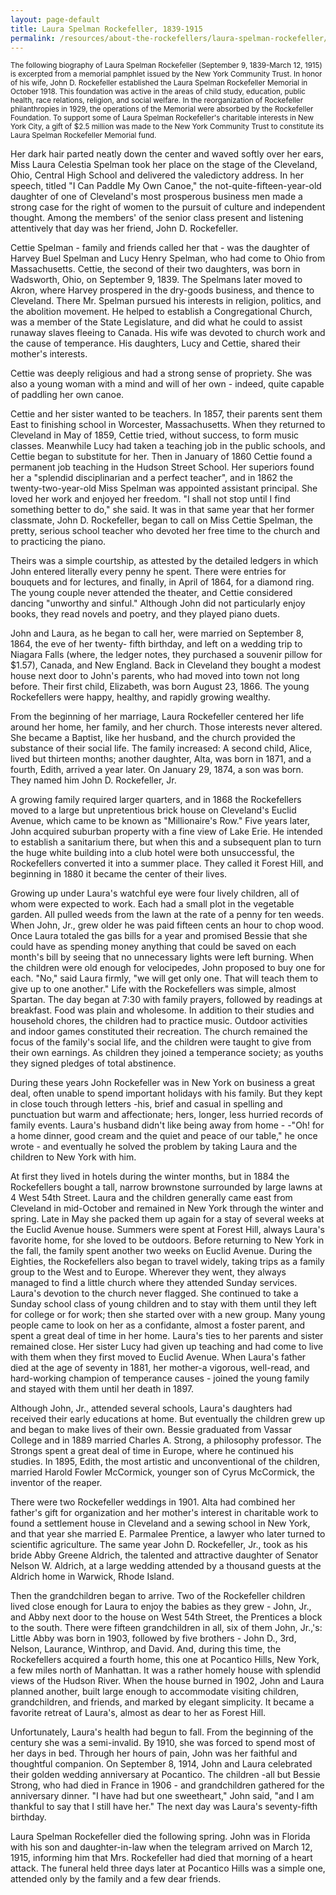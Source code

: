 ```yaml
---
layout: page-default
title: Laura Spelman Rockefeller, 1839-1915
permalink: /resources/about-the-rockefellers/laura-spelman-rockefeller/
---
```


<small>The following biography of Laura Spelman Rockefeller (September 9, 1839-March 12, 1915) is excerpted from a memorial pamphlet issued by the New York Community Trust. In honor of his wife, John D. Rockefeller established the Laura Spelman Rockefeller Memorial in October 1918. This foundation was active in the areas of child study, education, public health, race relations, religion, and social welfare. In the reorganization of Rockefeller philanthropies in 1929, the operations of the Memorial were absorbed by the Rockefeller Foundation. To support some of Laura Spelman Rockefeller's charitable interests in New York City, a gift of $2.5 million was made to the New York Community Trust to constitute its Laura Spelman Rockefeller Memorial fund.</small>   

Her dark hair parted neatly down the center and waved softly over her ears, Miss Laura Celestia Spelman took her place on the stage of the Cleveland, Ohio, Central High School and delivered the valedictory address. In her speech, titled "I Can Paddle My Own Canoe," the not-quite-fifteen-year-old daughter of one of Cleveland's most prosperous business men made a strong case for the right of women to the pursuit of culture and independent thought. Among the members' of the senior class present and listening attentively that day was her friend, John D. Rockefeller.  

Cettie Spelman - family and friends called her that - was the daughter of Harvey Buel Spelman and Lucy Henry Spelman, who had come to Ohio from Massachusetts. Cettie, the second of their two daughters, was born in Wadsworth, Ohio, on September 9, 1839\. The Spelmans later moved to Akron, where Harvey prospered in the dry-goods business, and thence to Cleveland. There Mr. Spelman pursued his interests in religion, politics, and the abolition movement. He helped to establish a Congregational Church, was a member of the State Legislature, and did what he could to assist runaway slaves fleeing to Canada. His wife was devoted to church work and the cause of temperance. His daughters, Lucy and Cettie, shared their mother's interests.  

Cettie was deeply religious and had a strong sense of propriety. She was also a young woman with a mind and will of her own - indeed, quite capable of paddling her own canoe.  

Cettie and her sister wanted to be teachers. In 1857, their parents sent them East to finishing school in Worcester, Massachusetts. When they returned to Cleveland in May of 1859, Cettie tried, without success, to form music classes. Meanwhile Lucy had taken a teaching job in the public schools, and Cettie began to substitute for her. Then in January of 1860 Cettie found a permanent job teaching in the Hudson Street School. Her superiors found her a "splendid disciplinarian and a perfect teacher", and in 1862 the twenty-two-year-old Miss Spelman was appointed assistant principal. She loved her work and enjoyed her freedom. "I shall not stop until I find something better to do," she said. It was in that same year that her former classmate, John D. Rockefeller, began to call on Miss Cettie Spelman, the pretty, serious school teacher who devoted her free time to the church and to practicing the piano.  

Theirs was a simple courtship, as attested by the detailed ledgers in which John entered literally every penny he spent. There were entries for bouquets and for lectures, and finally, in April of 1864, for a diamond ring. The young couple never attended the theater, and Cettie considered dancing "unworthy and sinful." Although John did not particularly enjoy books, they read novels and poetry, and they played piano duets.  

John and Laura, as he began to call her, were married on September 8, 1864, the eve of her twenty- fifth birthday, and left on a wedding trip to Niagara Falls (where, the ledger notes, they purchased a souvenir pillow for $1.57), Canada, and New England. Back in Cleveland they bought a modest house next door to John's parents, who had moved into town not long before. Their first child, Elizabeth, was born August 23, 1866\. The young Rockefellers were happy, healthy, and rapidly growing wealthy.  

From the beginning of her marriage, Laura Rockefeller centered her life around her home, her family, and her church. Those interests never altered. She became a Baptist, like her husband, and the church provided the substance of their social life. The family increased: A second child, Alice, lived but thirteen months; another daughter, Alta, was born in 1871, and a fourth, Edith, arrived a year later. On January 29, 1874, a son was born. They named him John D. Rockefeller, Jr.  

A growing family required larger quarters, and in 1868 the Rockefellers moved to a large but unpretentious brick house on Cleveland's Euclid Avenue, which came to be known as "Millionaire's Row." Five years later, John acquired suburban property with a fine view of Lake Erie. He intended to establish a sanitarium there, but when this and a subsequent plan to turn the huge white building into a club hotel were both unsuccessful, the Rockefellers converted it into a summer place. They called it Forest Hill, and beginning in 1880 it became the center of their lives.  

Growing up under Laura's watchful eye were four lively children, all of whom were expected to work. Each had a small plot in the vegetable garden. All pulled weeds from the lawn at the rate of a penny for ten weeds. When John, Jr., grew older he was paid fifteen cents an hour to chop wood. Once Laura totaled the gas bills for a year and promised Bessie that she could have as spending money anything that could be saved on each month's bill by seeing that no unnecessary lights were left burning. When the children were old enough for velocipedes, John proposed to buy one for each. "No," said Laura firmly, "we will get only one. That will teach them to give up to one another." Life with the Rockefellers was simple, almost Spartan. The day began at 7:30 with family prayers, followed by readings at breakfast. Food was plain and wholesome. In addition to their studies and household chores, the children had to practice music. Outdoor activities and indoor games constituted their recreation. The church remained the focus of the family's social life, and the children were taught to give from their own earnings. As children they joined a temperance society; as youths they signed pledges of total abstinence.  

During these years John Rockefeller was in New York on business a great deal, often unable to spend important holidays with his family. But they kept in close touch through letters -his, brief and casual in spelling and punctuation but warm and affectionate; hers, longer, less hurried records of family events. Laura's husband didn't like being away from home - -"Oh! for a home dinner, good cream and the quiet and peace of our table," he once wrote - and eventually he solved the problem by taking Laura and the children to New York with him.  

At first they lived in hotels during the winter months, but in 1884 the Rockefellers bought a tall, narrow brownstone surrounded by large lawns at 4 West 54th Street. Laura and the children generally came east from Cleveland in mid-October and remained in New York through the winter and spring. Late in May she packed them up again for a stay of several weeks at the Euclid Avenue house. Summers were spent at Forest Hill, always Laura's favorite home, for she loved to be outdoors. Before returning to New York in the fall, the family spent another two weeks on Euclid Avenue. During the Eighties, the Rockefellers also began to travel widely, taking trips as a family group to the West and to Europe. Wherever they went, they always managed to find a little church where they attended Sunday services. Laura's devotion to the church never flagged. She continued to take a Sunday school class of young children and to stay with them until they left for college or for work; then she started over with a new group. Many young people came to look on her as a confidante, almost a foster parent, and spent a great deal of time in her home. Laura's ties to her parents and sister remained close. Her sister Lucy had given up teaching and had come to live with them when they first moved to Euclid Avenue. When Laura's father died at the age of seventy in 1881, her mother-a vigorous, well-read, and hard-working champion of temperance causes - joined the young family and stayed with them until her death in 1897\.  

Although John, Jr., attended several schools, Laura's daughters had received their early educations at home. But eventually the children grew up and began to make lives of their own. Bessie graduated from Vassar College and in 1889 married Charles A. Strong, a philosophy professor. The Strongs spent a great deal of time in Europe, where he continued his studies. In 1895, Edith, the most artistic and unconventional of the children, married Harold Fowler McCormick, younger son of Cyrus McCormick, the inventor of the reaper.  

There were two Rockefeller weddings in 1901\. Alta had combined her father's gift for organization and her mother's interest in charitable work to found a settlement house in Cleveland and a sewing school in New York, and that year she married E. Parmalee Prentice, a lawyer who later turned to scientific agriculture. The same year John D. Rockefeller, Jr., took as his bride Abby Greene Aldrich, the talented and attractive daughter of Senator Nelson W. Aldrich, at a large wedding attended by a thousand guests at the Aldrich home in Warwick, Rhode Island.  

Then the grandchildren began to arrive. Two of the Rockefeller children lived close enough for Laura to enjoy the babies as they grew - John, Jr., and Abby next door to the house on West 54th Street, the Prentices a block to the south. There were fifteen grandchildren in all, six of them John, Jr.,'s: Little Abby was born in 1903, followed by five brothers - John D., 3rd, Nelson, Laurance, Winthrop, and David. And, during this time, the Rockefellers acquired a fourth home, this one at Pocantico Hills, New York, a few miles north of Manhattan. It was a rather homely house with splendid views of the Hudson River. When the house burned in 1902, John and Laura planned another, built large enough to accommodate visiting children, grandchildren, and friends, and marked by elegant simplicity. It became a favorite retreat of Laura's, almost as dear to her as Forest Hill.  

Unfortunately, Laura's health had begun to fall. From the beginning of the century she was a semi-invalid. By 1910, she was forced to spend most of her days in bed. Through her hours of pain, John was her faithful and thoughtful companion. On September 8, 1914, John and Laura celebrated their golden wedding anniversary at Pocantico. The children -all but Bessie Strong, who had died in France in 1906 - and grandchildren gathered for the anniversary dinner. "I have had but one sweetheart," John said, "and I am thankful to say that I still have her." The next day was Laura's seventy-fifth birthday.  

Laura Spelman Rockefeller died the following spring. John was in Florida with his son and daughter-in-law when the telegram arrived on March 12, 1915, informing him that Mrs. Rockefeller had died that morning of a heart attack. The funeral held three days later at Pocantico Hills was a simple one, attended only by the family and a few dear friends.
